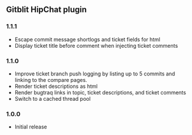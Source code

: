 ## Gitblit HipChat plugin

### 1.1.1

- Escape commit message shortlogs and ticket fields for html
- Display ticket title before comment when injecting ticket comments

### 1.1.0

- Improve ticket branch push logging by listing up to 5 commits and linking to the compare pages.
- Render ticket descriptions as html
- Render bugtraq links in topic, ticket descriptions, and ticket comments
- Switch to a cached thread pool

### 1.0.0

- Initial release

